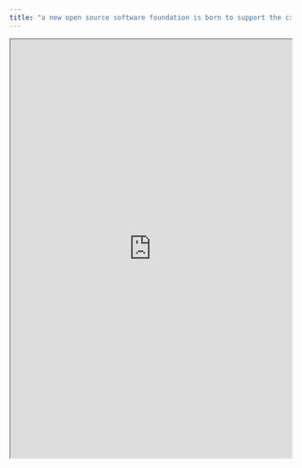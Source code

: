 ```yaml
---
title: "a new open source software foundation is born to support the creation of a secure"
---
```



<iframe height="750" width="100%" src="https://ewelton.github.io/ktest/wiki.html#a%20new%20open%20source%20software%20foundation%20is%20born%20to%20support%20the%20creation%20of%20a%20secure"></iframe>
